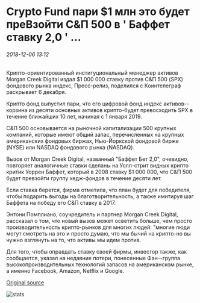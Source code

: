 # Crypto Fund пари $1 млн это будет преВзойти С&П 500 в ' Баффет ставку 2,0 ' ...

###### 2018-12-06 13:12

Крипто-ориентированный институциональный менеджер активов Morgan Creek Digital издал $1 000 000 ставку против С&П 500 (SPX) фондового рынка индекс, Пресс-релиз, поделился с Коинтелеграф раскрывает 6 декабря.

Крипто фонд выпустил пари, что его цифровой фонд индекс активов--корзина из десяти основных активов крипто-будет превосходить SPX в течение ближайших 10 лет, начиная с 1 января 2019.

С&П 500 основывается на рыночной капитализации 500 крупных компаний, которые имеют общий запас, перечисленных на крупных американских фондовых биржах, Нью-Йоркской фондовой бирже (NYSE) или NASDAQ фондового рынка (NASDAQ).

Вызов от Morgan Creek Digital, названный "Баффет Бет 2,0", очевидно, повторяет аналогичные ставки сделаны на Уолл-стрит видных крипто критик Уоррен Баффет, который в 2008 ставку $1 000 000, что С&П 500 будет превзойти группу хедж-фондов в течение десяти лет.

Если ставка берется, фирма отметила, что план будет для победителя, чтобы подарить выгоды на благотворительность, а также имитируя шаг Баффета на победу его С&П ставку в 2017.

Энтони Помплиано, соучредитель и партнер Morgan Creek Digital, рассказал о том, что новый вызов может осветить больше, чем просто производительность крипто-рынков для многих людей: "многие люди могут смотреть на это и просто думаю, что мы бычий на крипто-но вы нужно взглянуть на то, что активы мы идем против.

Для того, чтобы оправдать ставку своей фирмы, инвестор также, как сообщается, указал на недавние потери, понесенные Фан--группа высокопроизводительных технологий запасов на американском рынке, а именно Facebook, Amazon, Netflix и Google.

[Original source](https://cointelegraph.com/news/crypto-fund-wagers-1-mln-it-will-outperform-sp-500-in-buffett-bet-20)

![stats](https://c.statcounter.com/11760860/0/a89fa40b/1/ "stats")